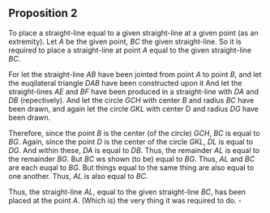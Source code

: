 ## Proposition 2

To place a straight-line equal to a given straight-line at a given point (as an extremity).
Let $A$ be the given point, $BC$ the given straight-line.  So it is required to place a straight-line at point $A$ equal to the given straight-line $BC$.

For let the straight-line $AB$ have been jointed from point $A$ to point $B$, and let the euqilateral triangle $DAB$ have been constructed upon it  And let the straight-lines $AE$ and $BF$ have been produced in a straight-line with $DA$ and $DB$ (repectively).  And let the circle $GCH$ with center $B$ and radius $BC$ have been drawn, and again let the circle $GKL$ with center D and radius $DG$ have been drawn.

Therefore, since the point $B$ is the center (of the circle) $GCH$, $BC$ is equal to $BG$.  Again, since the point $D$ is the center of the circle $GKL$, $DL$ is equal to $DG$.  And within these, $DA$ is equal to $DB$.  Thus, the remainder $AL$ is equal to the remainder $BG$.  But $BC$ ws shown (to be) equal to $BG$.  Thus, $AL$ and $BC$ are each euqal to $BG$.  But things equal to the same thing are also equal to one another.  Thus, $AL$ is also equal to $BC$.

Thus, the straight-line $AL$, equal to the given straight-line $BC$, has been placed at the point $A$.  (Which is) the very thing it was required to do.  $\square$

